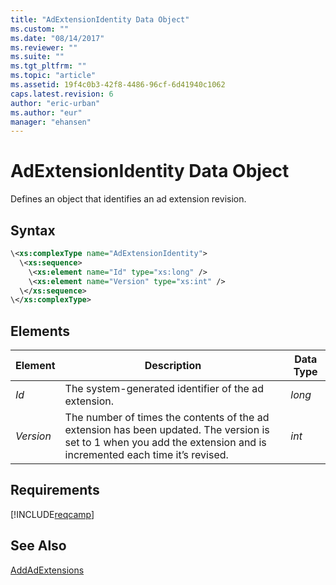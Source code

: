 ```yaml
---
title: "AdExtensionIdentity Data Object"
ms.custom: ""
ms.date: "08/14/2017"
ms.reviewer: ""
ms.suite: ""
ms.tgt_pltfrm: ""
ms.topic: "article"
ms.assetid: 19f4c0b3-42f8-4486-96cf-6d41940c1062
caps.latest.revision: 6
author: "eric-urban"
ms.author: "eur"
manager: "ehansen"
---
```

# AdExtensionIdentity Data Object
Defines an object that identifies an ad extension revision.

## Syntax

```xml
\<xs:complexType name="AdExtensionIdentity">
  \<xs:sequence>
    \<xs:element name="Id" type="xs:long" />
    \<xs:element name="Version" type="xs:int" />
  \</xs:sequence>
\</xs:complexType>
```

## <a name="Elements"></a>Elements

|Element|Description|Data Type|
|-----------|---------------|-------------|
|*Id*|The system-generated identifier of the ad extension.|*long*|
|*Version*|The number of times the contents of the ad extension has been updated. The version is set to 1 when you add the extension and is incremented each time it’s revised.|*int*|

## Requirements
[!INCLUDE[reqcamp](../campaign-api/includes/reqcamp.md)]

## See Also
[AddAdExtensions](../campaign-api/addadextensions-service-operation.md)

